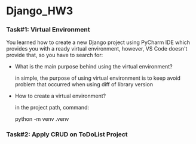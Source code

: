 # Django_HW3


### Task#1: Virtual Environment

You learned how to create a new Django project using PyCharm IDE which provides you with a ready virtual environment, however, VS Code doesn't provide that, so you have to search for:

- What is the main purpose behind using the virtual environment?

    in simple, the purpose of using virtual environment is to keep avoid problem that occurred when using diff of library version



- How to create a virtual environment?

    in the project path, command:
    
    python -m venv .venv




### Task#2: Apply CRUD on ToDoList Project
